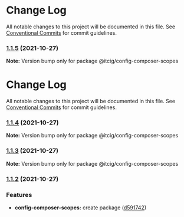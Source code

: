 # Change Log

All notable changes to this project will be documented in this file. See
[Conventional Commits](https://conventionalcommits.org) for commit guidelines.

### [1.1.5](https://github.com/itcig/itcig/compare/@itcig/config-composer-scopes@1.1.4...@itcig/config-composer-scopes@1.1.5) (2021-10-27)

**Note:** Version bump only for package @itcig/config-composer-scopes

# Change Log

All notable changes to this project will be documented in this file. See
[Conventional Commits](https://conventionalcommits.org) for commit guidelines.

### [1.1.4](https://github.com/itcig/itcig/compare/@itcig/config-composer-scopes@1.1.3...@itcig/config-composer-scopes@1.1.4) (2021-10-27)

**Note:** Version bump only for package @itcig/config-composer-scopes

### [1.1.3](https://github.com/itcig/itcig/compare/@itcig/config-composer-scopes@1.1.2...@itcig/config-composer-scopes@1.1.3) (2021-10-27)

**Note:** Version bump only for package @itcig/config-composer-scopes

### [1.1.2](https://github.com/itcig/itcig/compare/@itcig/config-composer-scopes@1.1.2...@itcig/config-composer-scopes@1.1.2) (2021-10-27)

### Features

- **config-composer-scopes:** create package
  ([d591742](https://github.com/itcig/itcig/commit/d591742bf75e802e3d83fc94898d091e99656e60))
